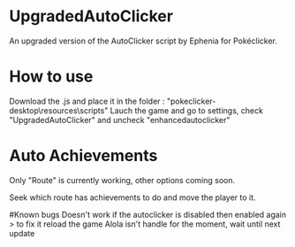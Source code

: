 # UpgradedAutoClicker
An upgraded version of the AutoClicker script by Ephenia for Pokéclicker.


# How to use
Download the .js and place it in the folder : "pokeclicker-desktop\resources\scripts"
Lauch the game and go to settings, check "UpgradedAutoClicker" and uncheck "enhancedautoclicker"


# Auto Achievements
Only "Route" is currently working, other options coming soon.

Seek which route has achievements to do and move the player to it.


#Known bugs
Doesn't work if the autoclicker is disabled then enabled again > to fix it reload the game
Alola isn't handle for the moment, wait until next update
